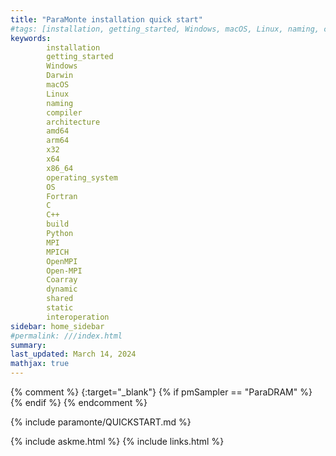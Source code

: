```yaml
---
title: "ParaMonte installation quick start"
#tags: [installation, getting_started, Windows, macOS, Linux, naming, compiler, architecture, x64, x86_64, operating_system, OS, Fortran, C, C++, interoperation, build]
keywords: 
        installation
        getting_started
        Windows
        Darwin
        macOS
        Linux
        naming
        compiler
        architecture
        amd64
        arm64
        x32
        x64
        x86_64
        operating_system
        OS
        Fortran
        C
        C++
        build
        Python
        MPI
        MPICH
        OpenMPI
        Open-MPI
        Coarray
        dynamic
        shared
        static
        interoperation
sidebar: home_sidebar
#permalink: ///index.html
summary:
last_updated: March 14, 2024
mathjax: true
---
```

{% comment %}
[](){:target="_blank"}
{% if pmSampler == "ParaDRAM" %}
{% endif %}
{% endcomment %}
<br>

{% include paramonte/QUICKSTART.md %}

{% include askme.html %}
{% include links.html %}
